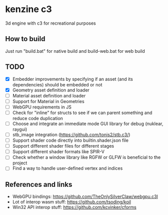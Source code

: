 # kenzine c3
3d engine with c3 for recreational purposes

## How to build
Just run "build.bat" for native build and build-web.bat for web build

## TODO
- [x] Embedder improvements by specifying if an asset (and its dependencies) should be embedded or not
- [x] Geometry asset definition and loader
- [ ] Material asset definition and loader
- [ ] Support for Material in Geometries
- [ ] WebGPU requirements in JS
- [ ] Check for "inline" for structs to see if we can parent something and reduce code duplication
- [ ] Choose and integrate an immediate mode GUI library for debug (nuklear, raygui)
- [ ] stb_image integration (https://github.com/tonis2/stb.c3/)
- [ ] Support shader code directly into builtin.shader.json file
- [ ] Support different shader files for different stages
- [ ] Support different shader formats like SPIR-V
- [ ] Check whether a window library like RGFW or GLFW is beneficial to the project
- [ ] Find a way to handle user-defined vertex and indices

## References and links
- WebGPU bindings: https://github.com/TheOnlySilverClaw/webgpu.c3l
- Lot of interop wasm stuff: https://github.com/tsoding/koil
- Win32 API interop stuff: https://github.com/kcvinker/cforms